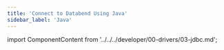 ```yaml
---
title: 'Connect to Databend Using Java'
sidebar_label: 'Java'
---
```


import ComponentContent from '../../../developer/00-drivers/03-jdbc.md';

<ComponentContent />